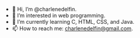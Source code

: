 - 👋 Hi, I’m @charlenedelfin.
- 👀 I’m interested in web programming.
- 🌱 I’m currently learning C, HTML, CSS, and Java.
- 📫 How to reach me: charlenedelfin@gmail.com.

<!---
charlenedelfin/charlenedelfin is a ✨ special ✨ repository because its `README.md` (this file) appears on your GitHub profile.
You can click the Preview link to take a look at your changes.
--->
